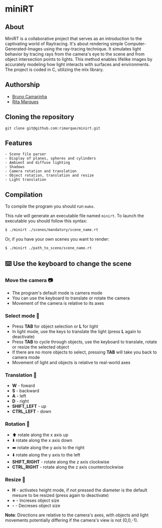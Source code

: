 # **miniRT**

## **About**
MiniRT is a collaborative project that serves as an introduction to the captivating world of Raytracing.
It's about rendering simple Computer-Generated-Images using the ray-tracing technique. 
It simulates light behavior by tracing rays from the camera's eye to the scene and from object intersection points to lights.
This method enables lifelike images by accurately modeling how light interacts with surfaces and environments.
The project is coded in C, utilizing the mlx library.

## **Authorship**

- [Bruno Camarinha](https://github.com/bcamarinha92)
- [Rita Marques](https://github.com/rimarque)

## **Cloning the repository**

```shell
git clone git@github.com:rimarque/minirt.git 
```

## **Features**
```
- Scene file parser
- Display of planes, spheres and cylinders
- Ambient and diffuse lighting
- Shadows
- Camera rotation and translation
- Object rotation, translation and resize
- Light translation
```

## **Compilation**
To compile the program you should run `make`.

This rule will generate an executable file named `minirt`. To launch the executable you should follow this syntax:

```sh
$ ./minirt ./scenes/mandatory/scene_name.rt
```
Or, if you have your own scenes you want to render:

```sh
$ ./minirt ./path_to_scene/scene_name.rt
```

## ⌨️ **Use the keyboard to change the scene**

### **Move the camera** 📷
- The program's default mode is camera mode
- You can use the keyboard to translate or rotate the camera
- Movement of the camera is relative to its axes

### **Select mode** :pushpin:
- Press **TAB** for object selection or **L** for light
- In light mode, use the keys to translate the light (press **L** again to deactivate)
- Press **TAB** to cycle through objects, use the keyboard to translate, rotate or resize the selected object
- If there are no more objects to select, pressing **TAB** will take you back to camera mode
- Movement of light and objects is relative to real-world axes

### **Translation** 🚗
- **W** - foward
- **S** - backward
- **A** - left
- **D** - right
- **SHIFT_LEFT** - up
- **CTRL_LEFT** - down

### **Rotation** :carousel_horse:
- ⬆️ rotate along the x axis up
- ⬇️ rotate along the x axis down
- ➡️ rotate along the y axis to the right
- ⬇️ rotate along the y axis to the left
- **SHIFT_RIGHT** - rotate along the z axis clockwise
- **CTRL_RIGHT** - rotate along the z axis counterclockwise

### **Resize** :straight_ruler:
- **H** - activates height mode, if not pressed the diameter is the default mesure to be resized (press again to deactivate)
- **+** - Increses object size
- **-** - Decreses object size

**Note**: Directions are relative to the camera's axes, with objects and light movements potentially differing if the camera's view is not (0,0,-1).
